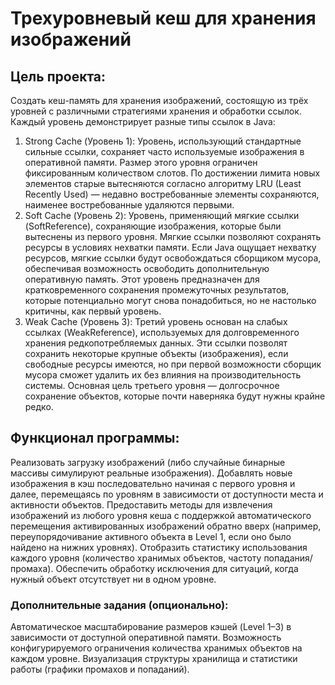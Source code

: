 # Трехуровневый кеш для хранения изображений


## Цель проекта:
Создать кеш-память для хранения изображений, состоящую из трёх уровней с различными стратегиями хранения и обработки ссылок. Каждый уровень демонстрирует разные типы ссылок в Java:

1. Strong Cache (Уровень 1):
Уровень, использующий стандартные сильные ссылки, сохраняет часто используемые изображения в оперативной памяти.
Размер этого уровня ограничен фиксированным количеством слотов.
По достижении лимита новых элементов старые вытесняются согласно алгоритму LRU (Least Recently Used) — недавно востребованные элементы сохраняются, наименее востребованные удаляются первыми.
2. Soft Cache (Уровень 2):
Уровень, применяющий мягкие ссылки (SoftReference), сохраняющие изображения, которые были вытеснены из первого уровня.
Мягкие ссылки позволяют сохранять ресурсы в условиях нехватки памяти. Если Java ощущает нехватку ресурсов, мягкие ссылки будут освобождаться сборщиком мусора, обеспечивая возможность освободить дополнительную оперативную память.
Этот уровень предназначен для кратковременного сохранения промежуточных результатов, которые потенциально могут снова понадобиться, но не настолько критичны, как первый уровень.
3. Weak Cache (Уровень 3):
Третий уровень основан на слабых ссылках (WeakReference), используемых для долговременного хранения редкопотребляемых данных.
Эти ссылки позволят сохранить некоторые крупные объекты (изображения), если свободные ресурсы имеются, но при первой возможности сборщик мусора сможет удалить их без влияния на производительность системы.
Основная цель третьего уровня — долгосрочное сохранение объектов, которые почти наверняка будут нужны крайне редко.

## Функционал программы:
Реализовать загрузку изображений (либо случайные бинарные массивы симулируют реальные изображения).
Добавлять новые изображения в кэш последовательно начиная с первого уровня и далее, перемещаясь по уровням в зависимости от доступности места и активности объектов.
Предоставить методы для извлечения изображений из любого уровня кеша с поддержкой автоматического перемещения активированных изображений обратно вверх (например, переупорядочивание активного объекта в Level 1, если оно было найдено на нижних уровнях).
Отобразить статистику использования каждого уровня (количество хранимых объектов, частоту попадания/промаха).
Обеспечить обработку исключения для ситуаций, когда нужный объект отсутствует ни в одном уровне.


### Дополнительные задания (опционально):
Автоматическое масштабирование размеров кэшей (Level 1–3) в зависимости от доступной оперативной памяти.
Возможность конфигурируемого ограничения количества хранимых объектов на каждом уровне.
Визуализация структуры хранилища и статистики работы (графики промахов и попаданий).